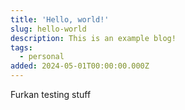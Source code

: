 ```yaml
---
title: 'Hello, world!'
slug: hello-world
description: This is an example blog!
tags:
  - personal
added: 2024-05-01T00:00:00.000Z
---
```


Furkan testing stuff
